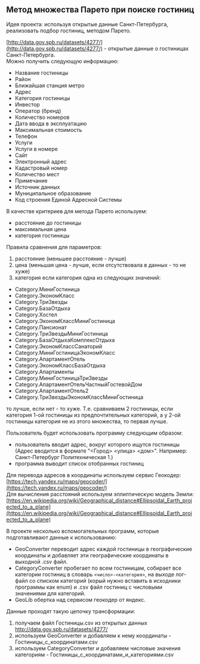 ##	 Метод множества Парето при поиске гостиниц

Идея проекта: используя открытые данные Санкт-Петербурга, реализовать подбор гостиниц, методом Парето.

[http://data.gov.spb.ru/datasets/4277/](http://data.gov.spb.ru/datasets/4277/) -  открытые данные о гостиницах Санкт-Петербурга.  
Можно получить следующую информацию:
- Название гостиницы
- Район
- Ближайшая станция метро
- Адрес
- Категория гостиницы
- Инвестор
- Оператор (бренд)
- Количество номеров
- Дата ввода в эксплуатацию
- Максимальная стоимость
- Телефон
- Услуги
- Услуги в номере
- Сайт
- Электронный адрес
- Кадастровый номер
- Количество мест
- Примечание
- Источник данных
- Муниципальное образование
- Код строения Единой Адресной Системы

В качестве критериев для метода Парето используем:
- расстояние до гостиницы
- максимальная цена
- категория гостиницы

Правила сравнения для параметров: 
 1. расстояние (меньшее расстояние - лучше)
 2. цена (меньшая цена - лучше, если отсутствовала в данных - то не хуже)
 3. категория
если категория одна из следующих значений:
- Category.МиниГостиница
- Category.ЭкономКласс
- Category.ТриЗвезды
- Category.БазаОтдыха
- Category.Хостел
- Category.ЭкономКлассМиниГостиница
- Category.Пансионат
- Category.ТриЗвездыМиниГостиница
- Category.БазаОтдыхаКомплексОтдыха
- Category.ЭкономКлассСанаторий
- Category.МиниГостиницаЭкономКласс
- Category.АпартаментОтель
- Category.ЭкономКлассБазаОтдыха
- Category.Апартаменты
- Category.МиниГостиницаТриЗвезды
- Category.АпартаментОтельЧастныйГостевойДом
- Category.АпартаментОтель2
- Category.ТриЗвездыЭкономКлассМиниГостиница
  
то лучше, если нет - то хуже. Т.е. сравниваем 2 гостиницы, если категория 1-ой гостиницы из предпочтительных категорий, а у 2-ой гостиницы категория не из этого множества, то первая лучше.
	
Пользователь будет использовать программу следующим образом:
- пользователь вводит адрес, вокруг которого ищутся гостиницы  
(Адрес вводится в формате "<Город> <улица> <дом>". Например: Санкт-Петербург Политехническая 1.)
- программа выводит список отобранных гостиниц
 
Для перевода адресов в координаты используем сервис Геокодер:   
[https://tech.yandex.ru/maps/geocoder/](https://tech.yandex.ru/maps/geocoder/)  
Для вычисления расстояний используем эллиптическую модель Земли:  
[https://en.wikipedia.org/wiki/Geographical_distance#Ellipsoidal_Earth_projected_to_a_plane](https://en.wikipedia.org/wiki/Geographical_distance#Ellipsoidal_Earth_projected_to_a_plane)  

В проекте несколько вспомогательных программ, которые подготавливают данные к использованию:
- GeoConverter
переводит адрес каждой гостиницы в географические координаты и добавляет эти географические координаты в выходной .csv файл.
- CategoryConverter
пробегает по всем гостиницам, собирает все категории гостиниц в словарь `<число>-<категория>`, на выходе лог-файл со списком категорий (корый нужно вставить в исходники программы как enum) и .csv файл гостиниц с числовыми значениями для категорий.
- GeoLib
обертка над сервисом геокодер от яндекс.  
 
Данные проходят такую цепочку трансформации:
 1. получаем файл Гостиницы.csv из открытых данных http://data.gov.spb.ru/datasets/4277/
 2. используем GeoConverter и добавляем к нему координаты - Гостиницы_с_координатами.csv
 3. используем CategoryConverter и добавляем числовые значения категориям - Гостиницы_с_координатами_и_категориями.csv
